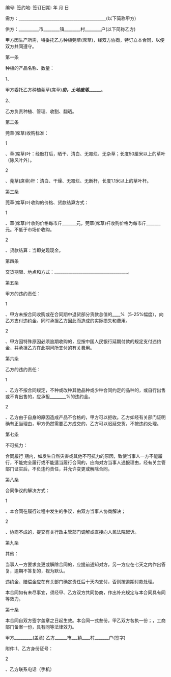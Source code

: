 
 



编号:                     签约地:           签订日期:    年    月   日


需方：___________________________________________(以下简称甲方)


供方：__________市________镇________村________户(以下简称乙方)


甲方因生产所需，特委托乙方种植莞草(席草)，经双方协商，特订立本合同，以便双方共同遵守。



第一条  


种植的产品名称、数量：


1、

甲方委托乙方种植莞草(席草)_________亩，土地座落_______________。


2、

乙方负责种植、管理、收割、翻晒。



第二条


  

莞草(席草)收购标准：


1

、草(席草)叶：经敲打后，晒干、清白、无霉烂、无杂草；长度50厘米以上的草叶（除风叶外）。


2

、莞草(席草)杆：清白、干燥、无霉烂、无断杆，长度1.1米以上的草叶杆。



第三条


  

莞草(席草)叶收购的价格、货款结算方式：


1

、草(席草)叶收购价格每市斤_______元，莞草(席草)杆收购价格为每市斤_______元。不低于市场价收购。


2

、货款结算：当即兑现现金。



第四条  


交货期限、地点和方式：____________________________________。



第五条


  

甲方的违约责任：


1

、甲方未按合同收购或在合同期中退货部分货款总值的____%（5-25%幅度），向乙方支付违约金。同时承担乙方因此而造成的实际损失和费用。


2

、甲方因特殊原因必须逾期收购的，应按中国人民银行延期付款的规定支付违约金，并承担乙方在此期间所支付的有关费用。



第六条


  

乙方的违约责任：


1

、乙方不按合同规定，不种或改种其他品种或少种合同约定的品种的，或自行出售或不肯出售的，应承担________%的违约金。


2

、乙方由于自身的原因造成产品不合格的，甲方可以拒收。乙方如经有关部门证明确有正当理由，甲方仍然需要乙方成交的，乙方可以迟延交货，不按违约处理。



第七条 


 不可抗力：



合同履行
期内，如发生自然灾害或其他不可抗力的原因，致使当事人一方不能履行，不能完全履行或不能适当履行合同的，应向对方当事人通报理由，经有关主管部门证实后，不负违约责任，并允许变更或解除合同。



第八条


  

合同争议的解决方式：


1

、本合同在履行过程中发生的争议，由双方当事人协商解决；


2

、协商不成的，提交有关行政主管部门调解或直接向人民法院起诉。



第九条


  

其他：


当事人一方要求变更或解除合同的，应提前通知对方，另一方应在七天之内作出答复，逾期不答复的，视为默认。


违约金、赔偿金应在有关部门确定责任后十天内支付，否则按逾期付款处理。


本合同如有未尽事宜，须经甲、乙方双方共同协商，作出补充规定与本合同具有同等效力。



第十条 


 本合同自双方签字盖章之日起生效。本合同一式叁份，甲乙双方各执一份；，工商部门备案一份，具有同等法律效力。



 


 

甲方_________(盖章)           乙方______市___镇____村_______户(签字)            



 

附件:1、乙方身份证号：


        





 

  

   


 


   


 


   


 


   


 


   


 


   


 


   


 


   


 


   


 


   


 


   


 


   


 


   


 


   


 


   


 


   


 


   


 


   


 


   


 


  

 





2

、乙方联系电话（手机）



 

 


 

 
 
 
 
 
  


  
 

  


  


  
 
 
 
 

